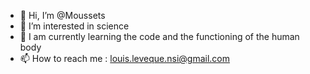 - 👋 Hi, I’m @Moussets
- 👀 I’m interested in science 
- 🌱 I am currently learning the code and the functioning of the human body
- 📫 How to reach me : louis.leveque.nsi@gmail.com

